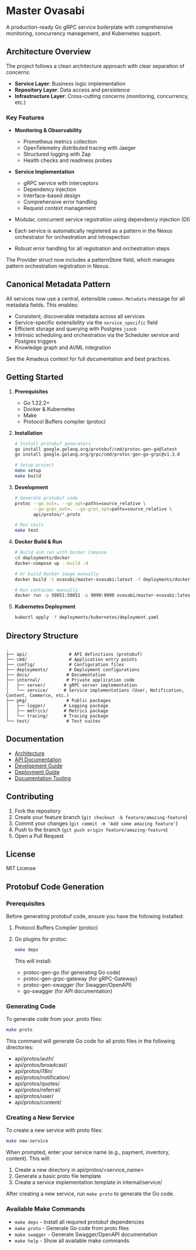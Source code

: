 # Master Ovasabi

A production-ready Go gRPC service boilerplate with comprehensive monitoring, concurrency
management, and Kubernetes support.

## Architecture Overview

The project follows a clean architecture approach with clear separation of concerns:

- **Service Layer**: Business logic implementation
- **Repository Layer**: Data access and persistence
- **Infrastructure Layer**: Cross-cutting concerns (monitoring, concurrency, etc.)

### Key Features

- **Monitoring & Observability**

  - Prometheus metrics collection
  - OpenTelemetry distributed tracing with Jaeger
  - Structured logging with Zap
  - Health checks and readiness probes

- **Service Implementation**

  - gRPC service with interceptors
  - Dependency injection
  - Interface-based design
  - Comprehensive error handling
  - Request context management

- Modular, concurrent service registration using dependency injection (DI)
- Each service is automatically registered as a pattern in the Nexus orchestrator for orchestration
  and introspection
- Robust error handling for all registration and orchestration steps

The Provider struct now includes a patternStore field, which manages pattern orchestration
registration in Nexus.

## Canonical Metadata Pattern

All services now use a central, extensible `common.Metadata` message for all metadata fields. This
enables:

- Consistent, discoverable metadata across all services
- Service-specific extensibility via the `service_specific` field
- Efficient storage and querying with Postgres `jsonb`
- Intrinsic scheduling and orchestration via the Scheduler service and Postgres triggers
- Knowledge graph and AI/ML integration

See the Amadeus context for full documentation and best practices.

## Getting Started

1. **Prerequisites**

   - Go 1.22.2+
   - Docker & Kubernetes
   - Make
   - Protocol Buffers compiler (protoc)

2. **Installation**

   ```bash
   # Install protobuf generators
   go install google.golang.org/protobuf/cmd/protoc-gen-go@latest
   go install google.golang.org/grpc/cmd/protoc-gen-go-grpc@v1.3.0

   # Setup project
   make setup
   make build
   ```

3. **Development**

   ```bash
   # Generate protobuf code
   protoc --go_out=. --go_opt=paths=source_relative \
          --go-grpc_out=. --go-grpc_opt=paths=source_relative \
          api/protos/*.proto

   # Run tests
   make test
   ```

4. **Docker Build & Run**

   ```bash
   # Build and run with Docker Compose
   cd deployments/docker
   docker-compose up --build -d

   # Or build Docker image manually
   docker build -t ovasabi/master-ovasabi:latest -f deployments/docker/Dockerfile .

   # Run container manually
   docker run -p 50051:50051 -p 9090:9090 ovasabi/master-ovasabi:latest
   ```

5. **Kubernetes Deployment**

   ```bash
   kubectl apply -f deployments/kubernetes/deployment.yaml
   ```

## Directory Structure

```text
.
├── api/                # API definitions (protobuf)
├── cmd/                # Application entry points
├── config/             # Configuration files
├── deployments/        # Deployment configurations
├── docs/              # Documentation
├── internal/          # Private application code
│   ├── server/       # gRPC server implementation
│   └── service/      # Service implementations (User, Notification, Content, Commerce, etc.)
├── pkg/               # Public packages
│   ├── logger/       # Logging package
│   ├── metrics/      # Metrics package
│   └── tracing/      # Tracing package
└── test/              # Test suites
```

## Documentation

- [Architecture](docs/architecture.md)
- [API Documentation](docs/api.md)
- [Development Guide](docs/development.md)
- [Deployment Guide](docs/deployment.md)
- [Documentation Tooling](docs/tools/documentation-tooling.md)

## Contributing

1. Fork the repository
2. Create your feature branch (`git checkout -b feature/amazing-feature`)
3. Commit your changes (`git commit -m 'Add some amazing feature'`)
4. Push to the branch (`git push origin feature/amazing-feature`)
5. Open a Pull Request

## License

MIT License

## Protobuf Code Generation

### Prerequisites

Before generating protobuf code, ensure you have the following installed:

1. Protocol Buffers Compiler (protoc)
2. Go plugins for protoc:

   ```bash
   make deps
   ```

   This will install:

   - protoc-gen-go (for generating Go code)
   - protoc-gen-grpc-gateway (for gRPC-Gateway)
   - protoc-gen-swagger (for Swagger/OpenAPI)
   - go-swagger (for API documentation)

### Generating Code

To generate code from your .proto files:

```bash
make proto
```

This command will generate Go code for all proto files in the following directories:

- api/protos/auth/
- api/protos/broadcast/
- api/protos/i18n/
- api/protos/notification/
- api/protos/quotes/
- api/protos/referral/
- api/protos/user/
- api/protos/content/

### Creating a New Service

To create a new service with proto files:

```bash
make new-service
```

When prompted, enter your service name (e.g., payment, inventory, content). This will:

1. Create a new directory in api/protos/<service_name>
2. Generate a basic proto file template
3. Create a service implementation template in internal/service/

After creating a new service, run `make proto` to generate the Go code.

### Available Make Commands

- `make deps` - Install all required protobuf dependencies
- `make proto` - Generate Go code from proto files
- `make swagger` - Generate Swagger/OpenAPI documentation
- `make help` - Show all available make commands
